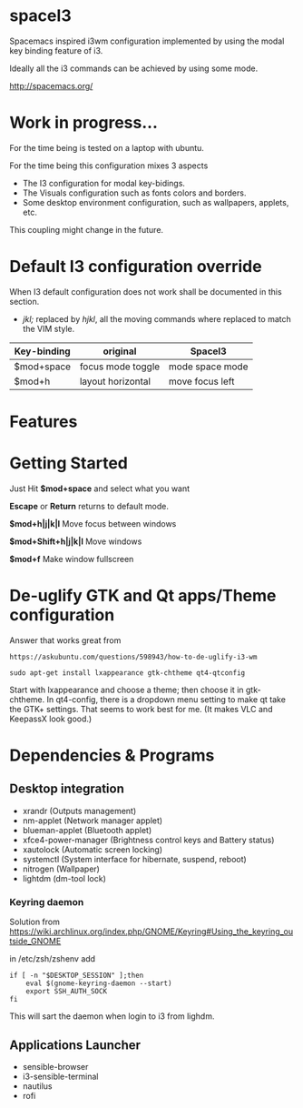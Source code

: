 # spaceI3

Spacemacs inspired i3wm configuration implemented by using the modal key binding feature of i3.

Ideally all the i3 commands can be achieved by using some mode.

http://spacemacs.org/

# Work in progress...
For the time being is tested on a laptop with ubuntu.

For the time being this configuration mixes 3 aspects
 * The I3 configuration for modal key-bidings.
 * The Visuals configuration such as fonts colors and borders.
 * Some desktop environment configuration, such as wallpapers, applets, etc.

This coupling might change in the future.


# Default I3 configuration override
When I3 default configuration does not work shall be documented in this section.

 * *jkl;* replaced by *hjkl*, all the moving commands where replaced to match the VIM style.
  

| Key-binding | original          | SpaceI3         |
|-------------|-------------------|-----------------|
| $mod+space  | focus mode toggle | mode space mode |
| $mod+h      | layout horizontal | move focus left |


# Features

# Getting Started
Just Hit **$mod+space** and select what you want

**Escape** or **Return** returns to default mode.

**$mod+h|j|k|l** Move focus between windows

**$mod+Shift+h|j|k|l** Move windows

**$mod+f** Make window fullscreen

# De-uglify GTK and Qt apps/Theme configuration
Answer that works great from

    https://askubuntu.com/questions/598943/how-to-de-uglify-i3-wm

    sudo apt-get install lxappearance gtk-chtheme qt4-qtconfig

Start with lxappearance and choose a theme; then choose it in gtk-chtheme. In
qt4-config, there is a dropdown menu setting to make qt take the GTK+ settings.
That seems to work best for me. (It makes VLC and KeepassX look good.)

# Dependencies & Programs
## Desktop integration
 * xrandr (Outputs management)
 * nm-applet (Network manager applet)
 * blueman-applet (Bluetooth applet)
 * xfce4-power-manager (Brightness control keys and Battery status)
 * xautolock (Automatic screen locking)
 * systemctl (System interface for hibernate, suspend, reboot)
 * nitrogen (Wallpaper)
 * lightdm (dm-tool lock)

### Keyring daemon
Solution from https://wiki.archlinux.org/index.php/GNOME/Keyring#Using_the_keyring_outside_GNOME

in /etc/zsh/zshenv add
```
if [ -n "$DESKTOP_SESSION" ];then
    eval $(gnome-keyring-daemon --start)
    export SSH_AUTH_SOCK
fi
```
This will sart the daemon when login to i3 from lighdm.

## Applications Launcher
 * sensible-browser
 * i3-sensible-terminal
 * nautilus
 * rofi
